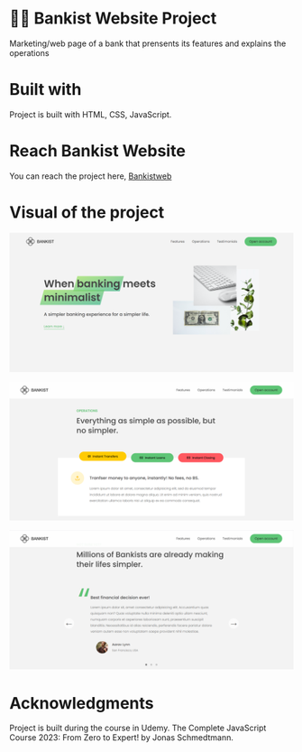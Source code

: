 # 🌿💵 Bankist Website Project

Marketing/web page of a bank that prensents its features and explains the operations

# Built with

Project is built with HTML, CSS, JavaScript.

# Reach Bankist Website

You can reach the project here, [Bankistweb](https://bankistberenwebsite.netlify.app/)

# Visual of the project

![bankweb1](visuals/bankweb1.png)

![bankweb2](visuals/bankweb2.png)

![bankweb3](visuals/bankweb3.png)

# Acknowledgments

Project is built during the course in Udemy.
The Complete JavaScript Course 2023: From Zero to Expert! by Jonas Schmedtmann.
